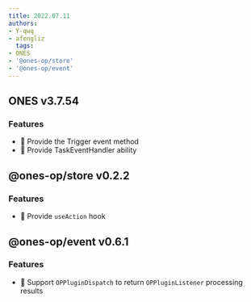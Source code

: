 ```yaml
---
title: 2022.07.11
authors:
- Y-qwq
- afengliz
  tags:
- ONES
- '@ones-op/store'
- '@ones-op/event'
---
```


## ONES v3.7.54

### Features

- 🌟 Provide the Trigger event method
- 🌟 Provide TaskEventHandler ability

## @ones-op/store v0.2.2

### Features

- 🌟 Provide `useAction` hook

## @ones-op/event v0.6.1

### Features

- 🌟 Support `OPPluginDispatch` to return `OPPluginListener` processing results
